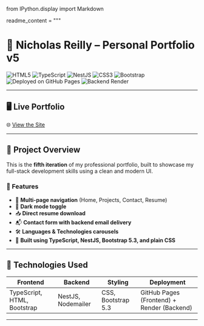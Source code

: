 from IPython.display import Markdown

readme_content = """
# 💼 Nicholas Reilly – Personal Portfolio v5

![HTML5](https://img.shields.io/badge/HTML5-E34F26?style=for-the-badge&logo=html5&logoColor=white)
![TypeScript](https://img.shields.io/badge/TypeScript-007ACC?style=for-the-badge&logo=typescript&logoColor=white)
![NestJS](https://img.shields.io/badge/NestJS-E0234E?style=for-the-badge&logo=nestjs&logoColor=white)
![CSS3](https://img.shields.io/badge/CSS3-1572B6?style=for-the-badge&logo=css3&logoColor=white)
![Bootstrap](https://img.shields.io/badge/Bootstrap-7952B3?style=for-the-badge&logo=bootstrap&logoColor=white)
![Deployed on GitHub Pages](https://img.shields.io/badge/Frontend-GitHub%20Pages-222?style=for-the-badge&logo=github&logoColor=white)
![Backend Render](https://img.shields.io/badge/Backend-Render-46E3B7?style=for-the-badge&logo=render&logoColor=black)

---

## 🖥️ Live Portfolio

🌐 [View the Site](https://nyerye.github.io/Nick-s-Personal-Portfolio-v5/)

---

## 📁 Project Overview

This is the **fifth iteration** of my professional portfolio, built to showcase my full-stack development skills using a clean and modern UI.

### 🎯 Features
- 🧭 **Multi-page navigation** (Home, Projects, Contact, Resume)
- 🌙 **Dark mode toggle**
- 📥 **Direct resume download**
- 📬 **Contact form with backend email delivery**
- 🛠️ **Languages & Technologies carousels**
- 🧱 **Built using TypeScript, NestJS, Bootstrap 5.3, and plain CSS**

---

## 🧩 Technologies Used

| Frontend | Backend | Styling | Deployment |
|----------|---------|---------|------------|
| TypeScript, HTML, Bootstrap | NestJS, Nodemailer | CSS, Bootstrap 5.3 | GitHub Pages (Frontend) + Render (Backend) |

---
